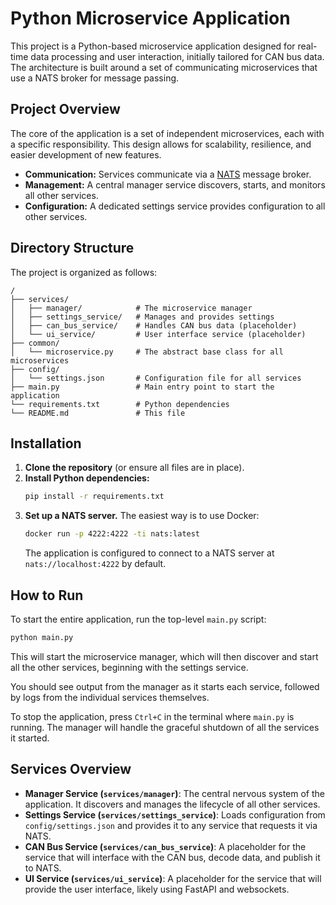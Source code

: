 # Python Microservice Application

This project is a Python-based microservice application designed for real-time data processing and user interaction, initially tailored for CAN bus data. The architecture is built around a set of communicating microservices that use a NATS broker for message passing.

## Project Overview

The core of the application is a set of independent microservices, each with a specific responsibility. This design allows for scalability, resilience, and easier development of new features.

- **Communication:** Services communicate via a [NATS](https://nats.io/) message broker.
- **Management:** A central manager service discovers, starts, and monitors all other services.
- **Configuration:** A dedicated settings service provides configuration to all other services.

## Directory Structure

The project is organized as follows:

```
/
├── services/
│   ├── manager/            # The microservice manager
│   ├── settings_service/   # Manages and provides settings
│   ├── can_bus_service/    # Handles CAN bus data (placeholder)
│   └── ui_service/         # User interface service (placeholder)
├── common/
│   └── microservice.py     # The abstract base class for all microservices
├── config/
│   └── settings.json       # Configuration file for all services
├── main.py                 # Main entry point to start the application
└── requirements.txt        # Python dependencies
└── README.md               # This file
```

## Installation

1.  **Clone the repository** (or ensure all files are in place).
2.  **Install Python dependencies:**
    ```bash
    pip install -r requirements.txt
    ```
3.  **Set up a NATS server.** The easiest way is to use Docker:
    ```bash
    docker run -p 4222:4222 -ti nats:latest
    ```
    The application is configured to connect to a NATS server at `nats://localhost:4222` by default.

## How to Run

To start the entire application, run the top-level `main.py` script:

```bash
python main.py
```

This will start the microservice manager, which will then discover and start all the other services, beginning with the settings service.

You should see output from the manager as it starts each service, followed by logs from the individual services themselves.

To stop the application, press `Ctrl+C` in the terminal where `main.py` is running. The manager will handle the graceful shutdown of all the services it started.

## Services Overview

-   **Manager Service (`services/manager`)**: The central nervous system of the application. It discovers and manages the lifecycle of all other services.
-   **Settings Service (`services/settings_service`)**: Loads configuration from `config/settings.json` and provides it to any service that requests it via NATS.
-   **CAN Bus Service (`services/can_bus_service`)**: A placeholder for the service that will interface with the CAN bus, decode data, and publish it to NATS.
-   **UI Service (`services/ui_service`)**: A placeholder for the service that will provide the user interface, likely using FastAPI and websockets.
